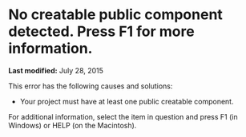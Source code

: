 
# No creatable public component detected. Press F1 for more information.

 **Last modified:** July 28, 2015

This error has the following causes and solutions:




- Your project must have at least one public creatable component.
    

For additional information, select the item in question and press F1 (in Windows) or HELP (on the Macintosh).
